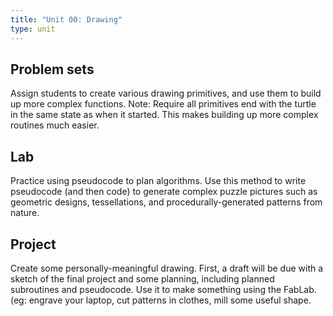 ```yaml
---
title: "Unit 00: Drawing"
type: unit
---
```


## Problem sets

Assign students to create various drawing primitives, and use them to build up more complex functions. Note: Require all primitives end with the turtle in the same state as when it started. This makes building up more complex routines much easier. 

## Lab

Practice using pseudocode to plan algorithms. Use this method to write pseudocode (and then code) to generate complex puzzle pictures such as geometric designs, tessellations, and procedurally-generated patterns from nature. 

## Project

Create some personally-meaningful drawing. First, a draft will be due with a sketch of the final project and some planning, including planned subroutines and pseudocode. Use it to make something using the FabLab. (eg: engrave your laptop, cut patterns in clothes, mill some useful shape. 

